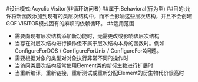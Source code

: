#设计模式:Acyclic Visitor(非循环访问者)
##属于:Behavioral(行为型)
##目的:允许将新函数添加到现有的类层次结构中，而不会影响这些层次结构，并且不会创建GOF VISITOR模式固有的麻烦的依赖循环。
##适用范围
- 需要向现有层次结构添加新功能时，无需更改或影响该层次结构
- 当存在对层次结构进行操作但不属于层次结构本身的函数时。例如ConfigureForDOS / ConfigureForUnix / ConfigureForX问题。
- 需要根据对象的类型对对象执行非常不同的操作时
- 当访问类层次结构经常使用Element类的新衍生物进行扩展时
- 当重新编译，重新链接，重新测试或重新分配Element的衍生物代价很高时